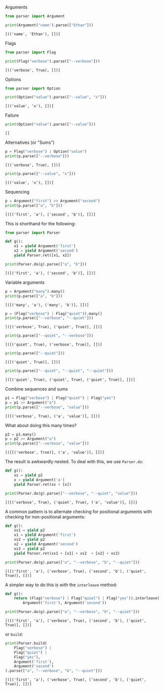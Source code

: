Arguments


```python
from parser import Argument

print(Argument("name").parse(["Ethan"]))
```

    [(('name', 'Ethan'), [])]


Flags


```python
from parser import Flag

print(Flag("verbose").parse(["--verbose"]))
```

    [(('verbose', True), [])]


Options


```python
from parser import Option

print(Option("value").parse(["--value", "x"]))
```

    [(('value', 'x'), [])]


Failure


```python
print(Option("value").parse(["--value"]))
```

    []


Alternatives (or "Sums")


```python
p = Flag("verbose") | Option("value")
print(p.parse(["--verbose"]))
```

    [(('verbose', True), [])]



```python
print(p.parse(["--value", "x"]))
```

    [(('value', 'x'), [])]


Sequencing


```python
p = Argument("first") >> Argument("second")
print(p.parse(["a", "b"]))
```

    [([('first', 'a'), ('second', 'b')], [])]


This is shorthand for the following:


```python
from parser import Parser

def g():
    x1 = yield Argument('first')
    x2 = yield Argument('second')
    yield Parser.ret([x1, x2])

print(Parser.do(g).parse(["a", "b"]))
```

    [([('first', 'a'), ('second', 'b')], [])]


Variable arguments


```python
p = Argument("many").many()
print(p.parse(["a", "b"]))
```

    [([('many', 'a'), ('many', 'b')], [])]



```python
p = (Flag("verbose") | Flag("quiet")).many()
print(p.parse(["--verbose", "--quiet"]))
```

    [([('verbose', True), ('quiet', True)], [])]



```python
print(p.parse(["--quiet", "--verbose"]))
```

    [([('quiet', True), ('verbose', True)], [])]



```python
print(p.parse(["--quiet"]))
```

    [([('quiet', True)], [])]



```python
print(p.parse(["--quiet", "--quiet", "--quiet"]))
```

    [([('quiet', True), ('quiet', True), ('quiet', True)], [])]


Combine sequences and sums


```python
p1 = Flag("verbose") | Flag("quiet") | Flag("yes")
p = p1 >> Argument("a")
print(p.parse(["--verbose", "value"]))
```

    [([('verbose', True), ('a', 'value')], [])]


What about doing this many times?


```python
p2 = p1.many()
p = p2 >> Argument("a")
print(p.parse(["--verbose", "value"]))
```

    [([[('verbose', True)], ('a', 'value')], [])]


The result is awkwardly nested. To deal with this, we use `Parser.do`:


```python
def g():
    xs = yield p2
    x = yield Argument('a')
    yield Parser.ret(xs + [x])

print(Parser.do(g).parse(["--verbose", "--quiet", "value"]))
```

    [([('verbose', True), ('quiet', True), ('a', 'value')], [])]


A common pattern is to alternate checking for positional arguments with checking for non-positional arguments:


```python
def g():
    xs1 = yield p2
    x1 = yield Argument('first')
    xs2 = yield p2
    x2 = yield Argument('second')
    xs3 = yield p2
    yield Parser.ret(xs1 + [x1] + xs2  + [x2] + xs3)

print(Parser.do(g).parse(["a", "--verbose", "b", "--quiet"]))
```

    [([('first', 'a'), ('verbose', True), ('second', 'b'), ('quiet', True)], [])]


A simpler way to do this is with the `interleave` method:


```python
def g():
    return (Flag("verbose") | Flag("quiet") | Flag("yes")).interleave(
        Argument('first'), Argument('second'))

print(Parser.do(g).parse(["a", "--verbose", "b", "--quiet"]))
```

    [([('first', 'a'), ('verbose', True), ('second', 'b'), ('quiet', True)], [])]


or `build`:


```python
print(Parser.build(
    Flag("verbose") |
    Flag("quiet") |
    Flag("yes"),
    Argument('first'),
    Argument('second')
).parse(["a", "--verbose", "b", "--quiet"]))
```

    [([('first', 'a'), ('verbose', True), ('second', 'b'), ('quiet', True)], [])]

